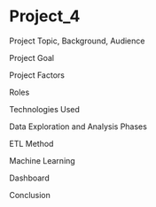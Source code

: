 # Project_4

Project Topic, Background, Audience

Project Goal

Project Factors

Roles

Technologies Used

Data Exploration and Analysis Phases
 
ETL Method

Machine Learning

Dashboard

Conclusion
